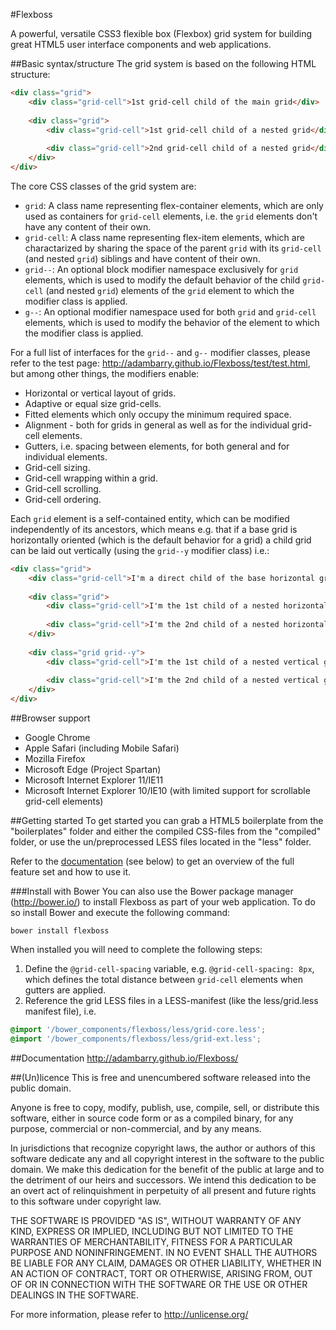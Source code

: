 #Flexboss

A powerful, versatile CSS3 flexible box (Flexbox) grid system for building great HTML5 user interface components and web applications.

##Basic syntax/structure
The grid system is based on the following HTML structure:

```html
<div class="grid">
    <div class="grid-cell">1st grid-cell child of the main grid</div>
    
    <div class="grid">
        <div class="grid-cell">1st grid-cell child of a nested grid</div>
        
        <div class="grid-cell">2nd grid-cell child of a nested grid</div>
    </div>
</div>
```

The core CSS classes of the grid system are:
- `grid`: A class name representing flex-container elements, which are only used as containers for `grid-cell` elements, i.e. the `grid` elements don't have any content of their own.
- `grid-cell`: A class name representing flex-item elements, which are charactarized by sharing the space of the parent `grid` with its `grid-cell` (and nested `grid`) siblings and have content of their own. 
- `grid--`: An optional block modifier namespace exclusively for `grid` elements, which is used to modify the default behavior of the child `grid-cell` (and nested `grid`) elements of the `grid` element to which the modifier class is applied.
- `g--`: An optional modifier namespace used for both `grid` and `grid-cell` elements, which is used to modify the behavior of the element to which the modifier class is applied.

For a full list of interfaces for the `grid--` and `g--` modifier classes, please refer to the test page: http://adambarry.github.io/Flexboss/test/test.html, but among other things, the modifiers enable:
- Horizontal or vertical layout of grids.
- Adaptive or equal size grid-cells.
- Fitted elements which only occupy the minimum required space.
- Alignment - both for grids in general as well as for the individual grid-cell elements.
- Gutters, i.e. spacing between elements, for both general and for individual elements.
- Grid-cell sizing.
- Grid-cell wrapping within a grid.
- Grid-cell scrolling.
- Grid-cell ordering.

Each `grid` element is a self-contained entity, which can be modified independently of its ancestors, which means e.g. that if a base grid is horizontally oriented (which is the default behavior for a grid) a child grid can be laid out vertically (using the `grid--y` modifier class) i.e.:
	
```html
<div class="grid">
    <div class="grid-cell">I'm a direct child of the base horizontal grid</div>
    
    <div class="grid">
        <div class="grid-cell">I'm the 1st child of a nested horizontal grid (left)</div>
        
        <div class="grid-cell">I'm the 2nd child of a nested horizontal grid (right)</div>
    </div>
    
    <div class="grid grid--y">
        <div class="grid-cell">I'm the 1st child of a nested vertical grid (top)</div>
        
        <div class="grid-cell">I'm the 2nd child of a nested vertical grid (bottom)</div>
    </div>
</div>
```

##Browser support
- Google Chrome
- Apple Safari (including Mobile Safari)
- Mozilla Firefox
- Microsoft Edge (Project Spartan)
- Microsoft Internet Explorer 11/IE11
- Microsoft Internet Explorer 10/IE10 (with limited support for scrollable grid-cell elements)

##Getting started
To get started you can grab a HTML5 boilerplate from the "boilerplates" folder and either the compiled CSS-files from the "compiled" folder, or use the un/preprocessed LESS files located in the "less" folder. 

Refer to the [documentation](#documentation) (see below) to get an overview of the full feature set and how to use it.

###Install with Bower
You can also use the Bower package manager (http://bower.io/) to install Flexboss as part of your web application. To do so install Bower and execute the following command:

`bower install flexboss`

When installed you will need to complete the following steps:

1. Define the `@grid-cell-spacing` variable, e.g. `@grid-cell-spacing: 8px`, which defines the total distance between `grid-cell` elements when gutters are applied.
2. Reference the grid LESS files in a LESS-manifest (like the less/grid.less manifest file), i.e.

```css
@import '/bower_components/flexboss/less/grid-core.less';
@import '/bower_components/flexboss/less/grid-ext.less';
```

##Documentation
http://adambarry.github.io/Flexboss/

##(Un)licence
This is free and unencumbered software released into the public domain.

Anyone is free to copy, modify, publish, use, compile, sell, or
distribute this software, either in source code form or as a compiled
binary, for any purpose, commercial or non-commercial, and by any
means.

In jurisdictions that recognize copyright laws, the author or authors
of this software dedicate any and all copyright interest in the
software to the public domain. We make this dedication for the benefit
of the public at large and to the detriment of our heirs and
successors. We intend this dedication to be an overt act of
relinquishment in perpetuity of all present and future rights to this
software under copyright law.

THE SOFTWARE IS PROVIDED "AS IS", WITHOUT WARRANTY OF ANY KIND,
EXPRESS OR IMPLIED, INCLUDING BUT NOT LIMITED TO THE WARRANTIES OF
MERCHANTABILITY, FITNESS FOR A PARTICULAR PURPOSE AND NONINFRINGEMENT.
IN NO EVENT SHALL THE AUTHORS BE LIABLE FOR ANY CLAIM, DAMAGES OR
OTHER LIABILITY, WHETHER IN AN ACTION OF CONTRACT, TORT OR OTHERWISE,
ARISING FROM, OUT OF OR IN CONNECTION WITH THE SOFTWARE OR THE USE OR
OTHER DEALINGS IN THE SOFTWARE.

For more information, please refer to <http://unlicense.org/>
